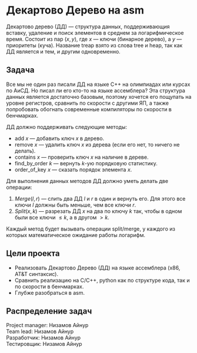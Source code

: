 # Декартово Дерево на asm

Декартово дерево (ДД) — структура данных, поддерживающия вставку, удаление и поиск элементов в среднем за логарифмическое время. Состоит из пар $(x, y)$, где $x$ — ключи (бинарное дерево), а $y$ — приоритеты (куча). Название treap взято из слова tree и heap, так как ДД является и тем, и другим одновременно.

## Задача

Все мы не один раз писали ДД на языке С++ на олимпиадах или курсах по АиСД. Но писал ли его кто-то на языке ассемблера? Эта структура данных является достаточно базовым, поэтому хочется его пощупать на уровне регистров, сравнить по скорости с другими ЯП, а также попробовать обогнать современные компиляторы по скорости в бенчмарках.

ДД должно поддерживать следующие методы:
* add $x$ — добавить ключ $x$ в дерево.
* remove $x$ — удалить ключ $x$ из дерева (если его нет, то ничего не делать).
* contains $x$ — проверить ключ $x$ на наличие в дереве.
* find_by_order $k$ — вернуть $k$-ую порядковую статистику.
* order_of_key $x$ — сказать порядок элемента $x$.

Для выполнения данных методов ДД должно уметь делать две операции:
1. $Merge(l, r)$ — слить два ДД $l$ и $r$ в один и вернуть его. Для этого все ключи $l$ должны быть меньше, чем все ключи $r$.
2. $Split(x, k)$ — разрезать ДД $x$ на два по ключу $k$ так, чтобы в одном были все ключи $\le k$, а в другом $> k$.

Каждый метод будет вызывать операции split/merge, у каждого из которых математическое ожидание работы логарифм.

## Цели проекта

* Реализовать Декартово Дерево (ДД) на языке ассемблера (x86, AT&T синтаксис).
* Сравнить реализацию на С/C++, python как по структуре кода, так и по скорости в бенчмарках.
* Глубже разобраться в asm.

## Распределение задач

Project manager: Низамов Айнур \
Team lead: Низамов Айнур \
Разработчик: Низамов Айнур \
Тестировщик: Низамов Айнур
